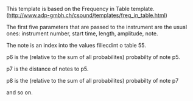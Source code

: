 
This template is based on the Frequency in Table template. (http://www.adp-gmbh.ch/csound/templates/freq_in_table.html)

The first five parameters that are passed to the instrument are the usual ones: instrument number, start time, length, amplitude, note.

The note is an index into the values fillecdint o table 55.

p6 is the (relative to the sum of all probabilites) probabilty of note p5.

p7 is the distance of notes to p5.

p8 is the (relative to the sum of all probabilites) probabilty of note p7

and so on.
